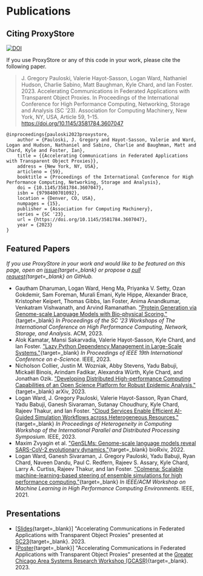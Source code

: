 # Publications

## Citing ProxyStore

[![DOI](https://zenodo.org/badge/357984234.svg)](https://zenodo.org/badge/latestdoi/357984234)

If you use ProxyStore or any of this code in your work, please cite the following paper.

> J. Gregory Pauloski, Valerie Hayot-Sasson, Logan Ward, Nathaniel Hudson, Charlie Sabino, Matt Baughman, Kyle Chard, and Ian Foster. 2023. Accelerating Communications in Federated Applications with Transparent Object Proxies. In Proceedings of the International Conference for High Performance Computing, Networking, Storage and Analysis (SC '23). Association for Computing Machinery, New York, NY, USA, Article 59, 1–15. https://doi.org/10.1145/3581784.3607047

```
@inproceedings{pauloski2023proxystore,
    author = {Pauloski, J. Gregory and Hayot-Sasson, Valerie and Ward, Logan and Hudson, Nathaniel and Sabino, Charlie and Baughman, Matt and Chard, Kyle and Foster, Ian},
    title = {{Accelerating Communications in Federated Applications with Transparent Object Proxies}},
    address = {New York, NY, USA},
    articleno = {59},
    booktitle = {Proceedings of the International Conference for High Performance Computing, Networking, Storage and Analysis},
    doi = {10.1145/3581784.3607047},
    isbn = {9798400701092},
    location = {Denver, CO, USA},
    numpages = {15},
    publisher = {Association for Computing Machinery},
    series = {SC '23},
    url = {https://doi.org/10.1145/3581784.3607047},
    year = {2023}
}
```

## Featured Papers

*If you use ProxyStore in your work and would like to be featured on this page, open an [issue](https://github.com/proxystore/proxystore/issues){target=_blank} or propose a [pull request](https://github.com/proxystore/proxystore/pulls){target=_blank} on GitHub.*

* Gautham Dharuman, Logan Ward, Heng Ma, Priyanka V. Setty, Ozan Gokdemir, Sam Foreman, Murali Emani, Kyle Hippe, Alexander Brace, Kristopher Keipert, Thomas Gibbs, Ian Foster, Anima Anandkumar, Venkatram Vishwanath, and Arvind Ramanathan. ["Protein Generation via Genome-scale Language Models with Bio-physical Scoring."](https://dl.acm.org/doi/abs/10.1145/3624062.3626087){target=_blank} *In Proceedings of the SC '23 Workshops of The International Conference on High Performance Computing, Network, Storage, and Analysis*. ACM, 2023.
* Alok Kamatar, Mansi Sakarvadia, Valerie Hayot-Sasson, Kyle Chard, and Ian Foster. ["Lazy Python Dependency Management in Large-Scale Systems."](https://ieeexplore.ieee.org/document/10254910){target=_blank} *In Proceedings of IEEE 19th International Conference on e-Science.* IEEE, 2023.
* Nicholson Collier, Justin M. Wozniak, Abby Stevens, Yadu Babuji, Mickaël Binois, Arindam Fadikar, Alexandra Würth, Kyle Chard, and Jonathan Ozik. ["Developing Distributed High-performance Computing Capabilities of an Open Science Platform for Robust Epidemic Analysis."](https://arxiv.org/abs/2304.14244){target=_blank} arXiv, 2023.
* Logan Ward, J. Gregory Pauloski, Valerie Hayot-Sasson, Ryan Chard, Yadu Babuji, Ganesh Sivaraman, Sutanay Choudhury, Kyle Chard, Rajeev Thakur, and Ian Foster. ["Cloud Services Enable Efficient AI-Guided Simulation Workflows across Heterogeneous Resources."](https://arxiv.org/abs/2303.08803){target=_blank} *In Proceedings of Heterogeneity in Computing Workshop of the International Parallel and Distributed Processing Symposium.* IEEE, 2023.
* Maxim Zvyagin et al. ["GenSLMs: Genome-scale language models reveal SARS-CoV-2 evolutionary dynamics."](https://www.biorxiv.org/content/10.1101/2022.10.10.511571v2){target=_blank} bioRxiv, 2022.
* Logan Ward, Ganesh Sivaraman, J. Gregory Pauloski, Yadu Babuji, Ryan Chard, Naveen Dandu, Paul C. Redfern, Rajeev S. Assary, Kyle Chard, Larry A. Curtiss, Rajeev Thakur, and Ian Foster. ["Colmena: Scalable machine-learning-based steering of ensemble simulations for high performance computing."](https://arxiv.org/abs/2110.02827){target=_blank} *In IEEE/ACM Workshop on Machine Learning in High Performance Computing Environments.* IEEE, 2021.

## Presentations

* [[Slides](https://gregpauloski.com/slides/pauloski-sc23-proxystore.pdf){target=_blank}] "Accelerating Communications in Federated Applications with Transparent Object Proxies" presented at [SC23](https://sc23.conference-program.com/presentation/?id=pap224&sess=sess181){target=_blank}. 2023.
* [[Poster](https://gregpauloski.com/posters/gcasr2023-proxystore.pdf){target=_blank}] "Accelerating Communications in Federated Applications with Transparent Object Proxies" presented at the [Greater Chicago Area Systems Research Workshop (GCASR)](https://gcasr.org/posters){target=_blank}. 2023.
